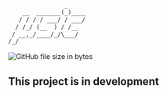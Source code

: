```txt
                _
    __  _______(_)____
   / / / / ___/ / ___/
  / /_/ (__  ) / /__
 / __,_/____/_/\___/
/_/

```

![GitHub file size in bytes](https://img.shields.io/github/size/KeqiZeng/usic/usic?style=flat&color=%23a6e3a1)

## This project is in development
